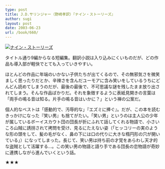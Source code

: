 ```yaml
---
type: post
title: J.D.サリンジャー（野崎孝訳）『ナイン・ストーリーズ』
author: sugi
layout: post
date: 2003-06-23
url: /book/660/
---
```

<a href="http://www.amazon.co.jp/exec/obidos/ASIN/4102057013/chezsugi-22/ref=nosim/" onclick="_gaq.push(['_trackEvent', 'outbound-article', 'http://www.amazon.co.jp/exec/obidos/ASIN/4102057013/chezsugi-22/ref=nosim/', '']);" name="amazletlink" target="_blank"><img src="http://i2.wp.com/ec2.images-amazon.com/images/I/416EBEXR8PL.SL160.jpg?w=660" alt="ナイン・ストーリーズ" class="alignleft" data-recalc-dims="1" /></a>

タイトル通り9編からなる短編集。翻訳小説は入り込みにくいものだが、どの作品も導入部が軽快でとても入っていきやすい。

ほとんどの作品に年端のいかない子供たちが出てくるので、その無邪気さを微笑ましく思ったりだとか、辛辣さを含んだユーモアに含み笑いをしているうちにどんどん読めてしまうのだが、最後の最後で、不可思議な謎を残したまま放り出されてしまう。そんな作品ばかりだ。それを象徴するように表紙見開きの言葉は「両手の鳴る音は知る。片手の鳴る音はいかに？」という禅の公案だ。

個人的なベストは「感動的で、汚辱的な」『エズミに捧ぐ』。だが、この本を読むきっかけになった『笑い男』も捨てがたい。「笑い男」というのは主人公の少年が属しているボーイスカウト団の団長が折にふれて話してくれる物語で、小さいころ山賊に誘拐されて拷問を受け、見るにたえない姿（「ヒッコリーの実のような形の頭をして、髪の毛がなく、鼻の下には口の代りに大きな楕円形の穴が開いている」）になってしまった。長じて、笑い男は持ち前の才覚をあらわし天才的な盗賊として活躍する...。この笑い男の物語と語り手である団長の恋物語が奇妙に連携しながら進んでいくという話。

★★★

